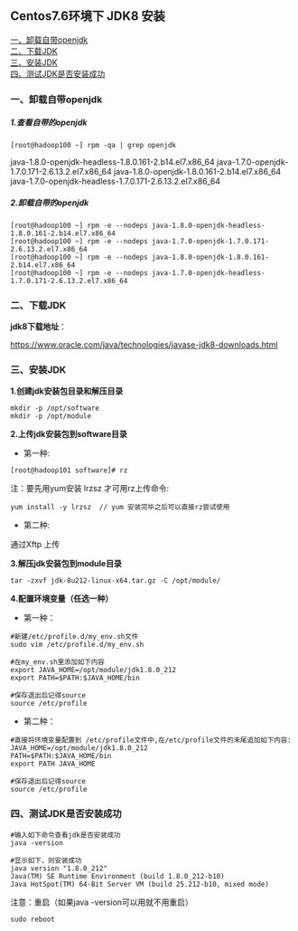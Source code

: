 ## Centos7.6环境下 JDK8 安装

<nav>
<a href="#一卸载自带openjdk">一、卸载自带openjdk</a><br/>
<a href="#二、下载JDK">二、下载JDK</a><br/>
<a href="#三、安装JDK">三、安装JDK</a><br/>
<a href="#四、测试JDK是否安装成功">四、测试JDK是否安装成功</a><br/>
</nav>




### 一、卸载自带openjdk

##### 1.查看自带的openjdk

~~~shell
[root@hadoop100 ~] rpm -qa | grep openjdk
~~~

java-1.8.0-openjdk-headless-1.8.0.161-2.b14.el7.x86_64
java-1.7.0-openjdk-1.7.0.171-2.6.13.2.el7.x86_64
java-1.8.0-openjdk-1.8.0.161-2.b14.el7.x86_64
java-1.7.0-openjdk-headless-1.7.0.171-2.6.13.2.el7.x86_64

##### 2.卸载自带的openjdk

~~~shell
[root@hadoop100 ~] rpm -e --nodeps java-1.8.0-openjdk-headless-1.8.0.161-2.b14.el7.x86_64
[root@hadoop100 ~] rpm -e --nodeps java-1.7.0-openjdk-1.7.0.171-2.6.13.2.el7.x86_64
[root@hadoop100 ~] rpm -e --nodeps java-1.8.0-openjdk-1.8.0.161-2.b14.el7.x86_64
[root@hadoop100 ~] rpm -e --nodeps java-1.7.0-openjdk-headless-1.7.0.171-2.6.13.2.el7.x86_64
~~~



### 二、下载JDK

**jdk8下载地址**：

https://www.oracle.com/java/technologies/javase-jdk8-downloads.html



### 三、安装JDK

**1.创建jdk安装包目录和解压目录**

~~~shell
mkdir -p /opt/software
mkdir -p /opt/module
~~~

**2.上传jdk安装包到software目录**

- 第一种:


~~~
[root@hadoop101 software]# rz
~~~

注：要先用yum安装 lrzsz 才可用rz上传命令:

~~~
yum install -y lrzsz  // yum 安装完毕之后可以直接rz尝试使用
~~~

- 第二种:


通过Xftp 上传

**3.解压jdk安装包到module目录**

~~~shell
tar -zxvf jdk-8u212-linux-x64.tar.gz -C /opt/module/
~~~

**4.配置环境变量（任选一种）**

- 第一种：


~~~shell
#新建/etc/profile.d/my_env.sh文件
sudo vim /etc/profile.d/my_env.sh
~~~

~~~shell
#在my_env.sh里添加如下内容
export JAVA_HOME=/opt/module/jdk1.8.0_212
export PATH=$PATH:$JAVA_HOME/bin
~~~

~~~shell
#保存退出后记得source
source /etc/profile
~~~

- 第二种：


~~~shell
#直接将环境变量配置到 /etc/profile文件中,在/etc/profile文件的末尾追加如下内容:
JAVA_HOME=/opt/module/jdk1.8.0_212
PATH=$PATH:$JAVA_HOME/bin
export PATH JAVA_HOME
~~~

~~~shell
#保存退出后记得source
source /etc/profile
~~~



### 四、测试JDK是否安装成功

~~~shell
#输入如下命令查看jdk是否安装成功
java -version
~~~

~~~shell
#显示如下，则安装成功
java version "1.8.0_212"
Java(TM) SE Runtime Environment (build 1.8.0_212-b10)
Java HotSpot(TM) 64-Bit Server VM (build 25.212-b10, mixed mode)
~~~

注意：重启（如果java -version可以用就不用重启）

~~~shell
sudo reboot
~~~